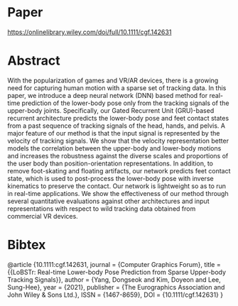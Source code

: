 # Paper
https://onlinelibrary.wiley.com/doi/full/10.1111/cgf.142631

# Abstract
With the popularization of games and VR/AR devices, there is a growing need for capturing human motion with a sparse set of tracking data.
In this paper, we introduce a deep neural network (DNN) based method for real-time prediction of the lower-body pose only from the tracking signals of the upper-body joints.
Specifically, our Gated Recurrent Unit (GRU)-based recurrent architecture predicts the lower-body pose and feet contact states from a past sequence of tracking signals of the head, hands, and pelvis.
A major feature of our method is that the input signal is represented by the velocity of tracking signals.
We show that the velocity representation better models the correlation between the upper-body and lower-body motions and increases the robustness against the diverse scales and proportions of the user body than position-orientation representations.
In addition, to remove foot-skating and floating artifacts, our network predicts feet contact state, which is used to post-process the lower-body pose with inverse kinematics to preserve the contact.
Our network is lightweight so as to run in real-time applications. 
We show the effectiveness of our method through several quantitative evaluations against other architectures and input representations with respect to wild tracking data obtained from commercial VR devices.

# Bibtex
@article {10.1111:cgf.142631,
 journal = {Computer Graphics Forum},
 title = {{LoBSTr: Real-time Lower-body Pose Prediction from Sparse Upper-body Tracking Signals}},
 author = {Yang, Dongseok and Kim, Doyeon and Lee, Sung-Hee},
 year = {2021},
 publisher = {The Eurographics Association and John Wiley & Sons Ltd.},
 ISSN = {1467-8659},
 DOI = {10.1111/cgf.142631}
}
